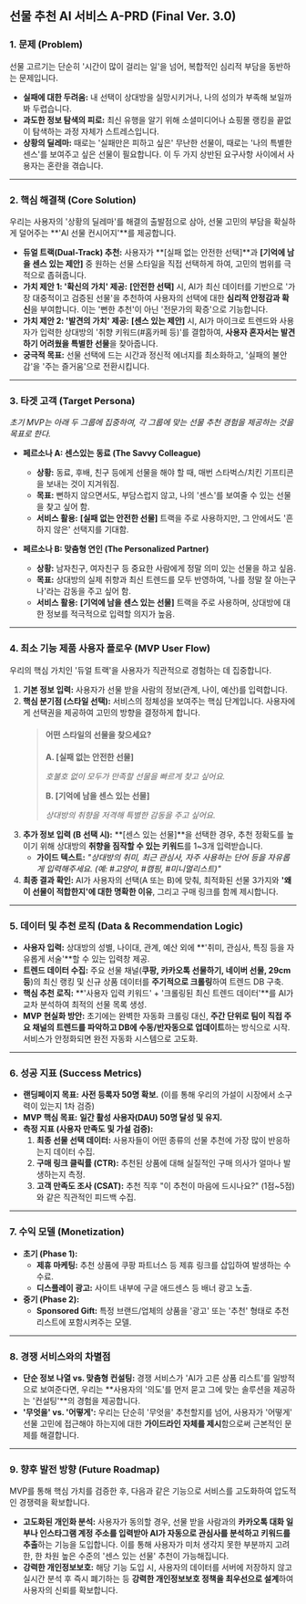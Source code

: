 ## **선물 추천 AI 서비스 A-PRD (Final Ver. 3.0)**

### **1. 문제 (Problem)**

선물 고르기는 단순히 '시간이 많이 걸리는 일'을 넘어, 복합적인 심리적 부담을 동반하는 문제입니다.

- **실패에 대한 두려움:** 내 선택이 상대방을 실망시키거나, 나의 성의가 부족해 보일까 봐 두렵습니다.
- **과도한 정보 탐색의 피로:** 최신 유행을 알기 위해 소셜미디어나 쇼핑몰 랭킹을 끝없이 탐색하는 과정 자체가 스트레스입니다.
- **상황의 딜레마:** 때로는 '실패만은 피하고 싶은' 무난한 선물이, 때로는 '나의 특별한 센스'를 보여주고 싶은 선물이 필요합니다. 이 두 가지 상반된 요구사항 사이에서 사용자는 혼란을 겪습니다.

---

### **2. 핵심 해결책 (Core Solution)**

우리는 사용자의 '상황의 딜레마'를 해결의 출발점으로 삼아, 선물 고민의 부담을 확실하게 덜어주는 **'AI 선물 컨시어지'**를 제공합니다.

- **듀얼 트랙(Dual-Track) 추천:** 사용자가 **[실패 없는 안전한 선택]**과 **[기억에 남을 센스 있는 제안]** 중 원하는 선물 스타일을 직접 선택하게 하여, 고민의 범위를 극적으로 좁혀줍니다.
- **가치 제안 1: '확신의 가치' 제공:** **[안전한 선택]** 시, AI가 최신 데이터를 기반으로 '가장 대중적이고 검증된 선물'을 추천하여 사용자의 선택에 대한 **심리적 안정감과 확신**을 부여합니다. 이는 '뻔한 추천'이 아닌 '전문가의 확증'으로 기능합니다.
- **가치 제안 2: '발견의 가치' 제공:** **[센스 있는 제안]** 시, AI가 마이크로 트렌드와 사용자가 입력한 상대방의 '취향 키워드(#홈카페 등)'를 결합하여, **사용자 혼자서는 발견하기 어려웠을 특별한 선물**을 찾아줍니다.
- **궁극적 목표:** 선물 선택에 드는 시간과 정신적 에너지를 최소화하고, '실패의 불안감'을 '주는 즐거움'으로 전환시킵니다.

---

### **3. 타겟 고객 (Target Persona)**

_초기 MVP는 아래 두 그룹에 집중하여, 각 그룹에 맞는 선물 추천 경험을 제공하는 것을 목표로 한다._

- **페르소나 A: 센스있는 동료 (The Savvy Colleague)**

  - **상황:** 동료, 후배, 친구 등에게 선물을 해야 할 때, 매번 스타벅스/치킨 기프티콘을 보내는 것이 지겨워짐.
  - **목표:** 뻔하지 않으면서도, 부담스럽지 않고, 나의 '센스'를 보여줄 수 있는 선물을 찾고 싶어 함.
  - **서비스 활용:** **[실패 없는 안전한 선물]** 트랙을 주로 사용하지만, 그 안에서도 '흔하지 않은' 선택지를 기대함.

- **페르소나 B: 맞춤형 연인 (The Personalized Partner)**
  - **상황:** 남자친구, 여자친구 등 중요한 사람에게 정말 의미 있는 선물을 하고 싶음.
  - **목표:** 상대방의 실제 취향과 최신 트렌드를 모두 반영하여, '나를 정말 잘 아는구나'라는 감동을 주고 싶어 함.
  - **서비스 활용:** **[기억에 남을 센스 있는 선물]** 트랙을 주로 사용하며, 상대방에 대한 정보를 적극적으로 입력할 의지가 높음.

---

### **4. 최소 기능 제품 사용자 플로우 (MVP User Flow)**

우리의 핵심 가치인 '듀얼 트랙'을 사용자가 직관적으로 경험하는 데 집중합니다.

1.  **기본 정보 입력:** 사용자가 선물 받을 사람의 정보(관계, 나이, 예산)를 입력합니다.
2.  **핵심 분기점 (스타일 선택):** 서비스의 정체성을 보여주는 핵심 단계입니다. 사용자에게 선택권을 제공하여 고민의 방향을 결정하게 합니다.
    > #### 어떤 스타일의 선물을 찾으세요?
    >
    > **A. [실패 없는 안전한 선물]**
    >
    > _호불호 없이 모두가 만족할 선물을 빠르게 찾고 싶어요._
    >
    > **B. [기억에 남을 센스 있는 선물]**
    >
    > _상대방의 취향을 저격해 특별한 감동을 주고 싶어요._
3.  **추가 정보 입력 (B 선택 시):** **[센스 있는 선물]**을 선택한 경우, 추천 정확도를 높이기 위해 상대방의 **취향을 짐작할 수 있는 키워드**를 1~3개 입력받습니다.
    - **가이드 텍스트:** _"상대방의 취미, 최근 관심사, 자주 사용하는 단어 등을 자유롭게 입력해주세요. (예: #고양이, #캠핑, #미니멀리스트)"_
4.  **최종 결과 확인:** AI가 사용자의 선택(A 또는 B)에 맞춰, 최적화된 선물 3가지와 **'왜 이 선물이 적합한지'에 대한 명확한 이유**, 그리고 구매 링크를 함께 제시합니다.

---

### **5. 데이터 및 추천 로직 (Data & Recommendation Logic)**

- **사용자 입력:** 상대방의 성별, 나이대, 관계, 예산 외에 **'취미, 관심사, 특징 등을 자유롭게 서술'**할 수 있는 입력창 제공.
- **트렌드 데이터 수집:** 주요 선물 채널(**쿠팡, 카카오톡 선물하기, 네이버 선물, 29cm 등**)의 최신 랭킹 및 신규 상품 데이터를 **주기적으로 크롤링**하여 트렌드 DB 구축.
- **핵심 추천 로직:** **'사용자 입력 키워드' + '크롤링된 최신 트렌드 데이터'**를 AI가 교차 분석하여 최적의 선물 목록 생성.
- **MVP 현실화 방안:** 초기에는 완벽한 자동화 크롤링 대신, **주간 단위로 팀이 직접 주요 채널의 트렌드를 파악하고 DB에 수동/반자동으로 업데이트**하는 방식으로 시작. 서비스가 안정화되면 완전 자동화 시스템으로 고도화.

---

### **6. 성공 지표 (Success Metrics)**

- **랜딩페이지 목표:** **사전 등록자 50명 확보.** (이를 통해 우리의 가설이 시장에서 소구력이 있는지 1차 검증)
- **MVP 핵심 목표:** **일간 활성 사용자(DAU) 50명 달성 및 유지.**
- **측정 지표 (사용자 만족도 및 가설 검증):**
  1.  **최종 선물 선택 데이터:** 사용자들이 어떤 종류의 선물 추천에 가장 많이 반응하는지 데이터 수집.
  2.  **구매 링크 클릭률 (CTR):** 추천된 상품에 대해 실질적인 구매 의사가 얼마나 발생하는지 측정.
  3.  **고객 만족도 조사 (CSAT):** 추천 직후 "이 추천이 마음에 드시나요?" (1점~5점) 와 같은 직관적인 피드백 수집.

---

### **7. 수익 모델 (Monetization)**

- **초기 (Phase 1):**
  - **제휴 마케팅:** 추천 상품에 쿠팡 파트너스 등 제휴 링크를 삽입하여 발생하는 수수료.
  - **디스플레이 광고:** 사이트 내부에 구글 애드센스 등 배너 광고 노출.
- **중기 (Phase 2):**
  - **Sponsored Gift:** 특정 브랜드/업체의 상품을 '광고' 또는 '추천' 형태로 추천 리스트에 포함시켜주는 모델.

---

### **8. 경쟁 서비스와의 차별점**

- **단순 정보 나열 vs. 맞춤형 컨설팅:** 경쟁 서비스가 'AI가 고른 상품 리스트'를 일방적으로 보여준다면, 우리는 **사용자의 '의도'를 먼저 묻고 그에 맞는 솔루션을 제공하는 '컨설팅'**의 경험을 제공합니다.
- **'무엇을' vs. '어떻게':** 우리는 단순히 '무엇을' 추천할지를 넘어, 사용자가 '어떻게' 선물 고민에 접근해야 하는지에 대한 **가이드라인 자체를 제시**함으로써 근본적인 문제를 해결합니다.

---

### **9. 향후 발전 방향 (Future Roadmap)**

MVP를 통해 핵심 가치를 검증한 후, 다음과 같은 기능으로 서비스를 고도화하여 압도적인 경쟁력을 확보합니다.

- **고도화된 개인화 분석:** 사용자가 동의할 경우, 선물 받을 사람과의 **카카오톡 대화 일부나 인스타그램 계정 주소를 입력받아 AI가 자동으로 관심사를 분석하고 키워드를 추출**하는 기능을 도입합니다. 이를 통해 사용자가 미처 생각지 못한 부분까지 고려한, 한 차원 높은 수준의 '센스 있는 선물' 추천이 가능해집니다.
- **강력한 개인정보보호:** 해당 기능 도입 시, 사용자의 데이터를 서버에 저장하지 않고 실시간 분석 후 즉시 폐기하는 등 **강력한 개인정보보호 정책을 최우선으로 설계**하여 사용자의 신뢰를 확보합니다.
